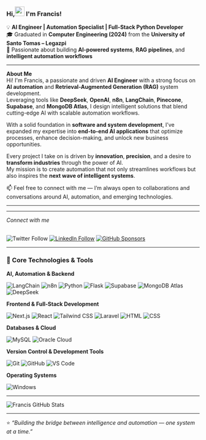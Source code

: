 ### Hi,<img src="https://raw.githubusercontent.com/MartinHeinz/MartinHeinz/master/wave.gif" width="25px"> I'm Francis! 

💡 **AI Engineer | Automation Specialist | Full-Stack Python Developer**  
🎓 Graduated in **Computer Engineering (2024)** from the **University of Santo Tomas – Legazpi**  
🚀 Passionate about building **AI-powered systems**, **RAG pipelines**, and **intelligent automation workflows**  

---

 **About Me**  
Hi! I'm Francis, a passionate and driven **AI Engineer** with a strong focus on **AI automation** and **Retrieval-Augmented Generation (RAG)** system development.  
Leveraging tools like **DeepSeek**, **OpenAI**, **n8n**, **LangChain**,  **Pinecone**, **Supabase**, and **MongoDB Atlas**, I design intelligent solutions that blend cutting-edge AI with scalable automation workflows.

With a solid foundation in **software and system development**, I’ve expanded my expertise into **end-to-end AI applications** that optimize processes, enhance decision-making, and unlock new business opportunities.  

Every project I take on is driven by **innovation**, **precision**, and a desire to **transform industries** through the power of AI.  
My mission is to create automation that not only streamlines workflows but also inspires the **next wave of intelligent systems**.


📫 Feel free to connect with me — I’m always open to collaborations and conversations around AI, automation, and emerging technologies.

---

<hr/> 
<i>Connect with me</i> <br/> &nbsp

![Twitter Follow](https://img.shields.io/twitter/follow/johnfrancistm?label=Twitter%20&style=social)
[![LinkedIn Follow](https://img.shields.io/badge/LinkedIn-Follow-blue?style=social&logo=linkedin)](https://www.linkedin.com/in/john-francis-tamondong-866055232/)
[![GitHub Sponsors](https://img.shields.io/badge/GitHub-Sponsors-orange?style=social&logo=github)](https://github.com/sponsors/fraanciisq)

---

### 🧩 Core Technologies & Tools

**AI, Automation & Backend**
<p>
<img alt="LangChain" src="https://img.shields.io/badge/LangChain-121D33?logoColor=white&style=flat" />
<img alt="n8n" src="https://img.shields.io/badge/n8n-EA4C89?logo=n8n&logoColor=white&style=flat" />
<img alt="Python" src="https://img.shields.io/badge/Python-3776AB?logo=python&logoColor=white&style=flat" />
<img alt="Flask" src="https://img.shields.io/badge/Flask-000000?logo=flask&logoColor=white&style=flat" />
<img alt="Supabase" src="https://img.shields.io/badge/Supabase-3FCF8E?logo=supabase&logoColor=white&style=flat" />
<img alt="MongoDB Atlas" src="https://img.shields.io/badge/MongoDB%20Atlas-47A248?logo=mongodb&logoColor=white&style=flat" />
<img alt="DeepSeek" src="https://img.shields.io/badge/DeepSeek-2E77FF?style=flat&logoColor=white" />
</p>

**Frontend & Full-Stack Development**
<p>
<img alt="Next.js" src="https://img.shields.io/badge/Next.js-000000?logo=next.js&logoColor=white&style=flat" />
<img alt="React" src="https://img.shields.io/badge/React-61DAFB?logo=react&logoColor=white&style=flat" />
<img alt="Tailwind CSS" src="https://img.shields.io/badge/Tailwind_CSS-38B2AC?logo=tailwindcss&logoColor=white&style=flat" />
<img alt="Laravel" src="https://img.shields.io/badge/Laravel-FF2D20?logo=laravel&logoColor=white&style=flat" /> 
<img alt="HTML" src="https://img.shields.io/badge/HTML-E34F26?logo-html5&logoColor=white&style=flat" />
<img alt="CSS" src="https://img.shields.io/badge/CSS-1572B6?logo=css3&logoColor=white&style=flat" />
</p>

**Databases & Cloud**
<p>
<img alt="MySQL" src="https://img.shields.io/badge/MySQL-4479A1?logo=mysql&logoColor=white&style=flat" /> 
<img alt="Oracle Cloud" src="https://img.shields.io/badge/Oracle-F80000?logo=oracle&logoColor=white&style=flat" />
</p>

**Version Control & Development Tools**
<p>
<img alt="Git" src="https://img.shields.io/badge/Git-F05032?logo=git&logoColor=white&style=flat" />
<img alt="GitHub" src="https://img.shields.io/badge/GitHub-181717?logo=github&logoColor=white&style=flat" />
<img alt="VS Code" src="https://img.shields.io/badge/Visual_Studio_Code-007ACC?logo=visualstudiocode&logoColor=white&style=flat" />
</p>

**Operating Systems**
<p>
<img alt="Windows" src="https://img.shields.io/badge/Windows-0078D6?logo=windows&logoColor=white&style=flat" />
</p>

---

![Francis GitHub Stats](https://github-readme-stats.vercel.app/api?username=fraanciisq&theme=transparent&show_icons=true)

---

⭐ *“Building the bridge between intelligence and automation — one system at a time.”*  
